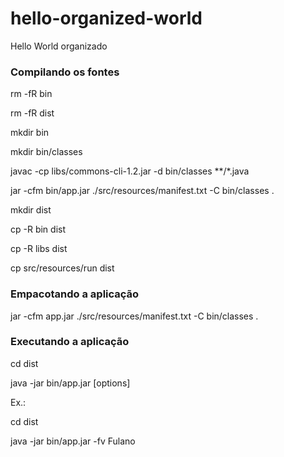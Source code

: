 hello-organized-world
=====================

Hello World  organizado 

### Compilando os fontes
rm -fR bin

rm -fR dist

mkdir bin

mkdir bin/classes

javac -cp libs/commons-cli-1.2.jar -d bin/classes **/*.java

jar -cfm bin/app.jar ./src/resources/manifest.txt -C bin/classes .

mkdir dist

cp -R bin dist 

cp -R libs dist 

cp src/resources/run dist


### Empacotando a aplicação
jar -cfm app.jar ./src/resources/manifest.txt -C bin/classes .

### Executando a aplicação
cd dist

java -jar bin/app.jar [options] <visitor-name>

Ex.: 

cd dist

java -jar bin/app.jar -fv Fulano
